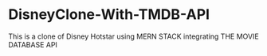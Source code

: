 # DisneyClone-With-TMDB-API
This is a clone of Disney Hotstar using MERN STACK integrating THE MOVIE DATABASE API
